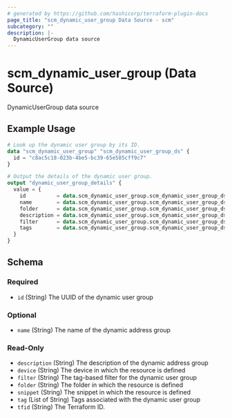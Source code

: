 ```yaml
---
# generated by https://github.com/hashicorp/terraform-plugin-docs
page_title: "scm_dynamic_user_group Data Source - scm"
subcategory: ""
description: |-
  DynamicUserGroup data source
---
```


# scm_dynamic_user_group (Data Source)

DynamicUserGroup data source

## Example Usage

```terraform
# Look up the dynamic user group by its ID.
data "scm_dynamic_user_group" "scm_dynamic_user_group_ds" {
  id = "c8ac5c18-023b-4be5-bc39-65e585cff9c7"
}

# Output the details of the dynamic user group.
output "dynamic_user_group_details" {
  value = {
    id          = data.scm_dynamic_user_group.scm_dynamic_user_group_ds.id
    name        = data.scm_dynamic_user_group.scm_dynamic_user_group_ds.name
    folder      = data.scm_dynamic_user_group.scm_dynamic_user_group_ds.folder
    description = data.scm_dynamic_user_group.scm_dynamic_user_group_ds.description
    filter      = data.scm_dynamic_user_group.scm_dynamic_user_group_ds.filter
    tags        = data.scm_dynamic_user_group.scm_dynamic_user_group_ds.tag
  }
}
```

<!-- schema generated by tfplugindocs -->
## Schema

### Required

- `id` (String) The UUID of the dynamic user group

### Optional

- `name` (String) The name of the dynamic address group

### Read-Only

- `description` (String) The description of the dynamic address group
- `device` (String) The device in which the resource is defined
- `filter` (String) The tag-based filter for the dynamic user group
- `folder` (String) The folder in which the resource is defined
- `snippet` (String) The snippet in which the resource is defined
- `tag` (List of String) Tags associated with the dynamic user group
- `tfid` (String) The Terraform ID.
